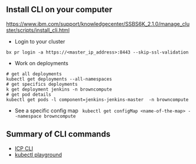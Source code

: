 
## Install CLI on your computer
https://www.ibm.com/support/knowledgecenter/SSBS6K_2.1.0/manage_cluster/scripts/install_cli.html

* Login to your cluster
```
bx pr login -a https://<master_ip_address>:8443 --skip-ssl-validation
```
* Work on deployments
```
# get all deployments
kubectl get deployments --all-namespaces
# get specifics deployments
k get deployment jenkins -n browncompute
# get pod details
kubectl get pods -l component=jenkins-jenkins-master  -n browncompute
```
* See a specific config map
` kubectl get configMap <name-of-the-map> --namespace browncompute`

## Summary of CLI commands
* [ICP CLI](https://www.ibm.com/support/knowledgecenter/SSBS6K_2.1.0.2/manage_cluster/cli_commands.html)
* [kubectl playground](https://kubernetes.io/docs/reference/generated/kubectl/kubectl-commands)
